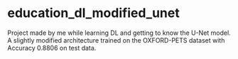 # education_dl_modified_unet
Project made by me while learning DL and getting to know the U-Net model. A slightly modified architecture trained on the OXFORD-PETS dataset with Accuracy 0.8806 on test data.

